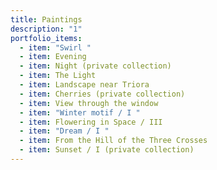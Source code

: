 ```yaml
---
title: Paintings
description: "1"
portfolio_items:
  - item: "Swirl "
  - item: Evening
  - item: Night (private collection)
  - item: The Light
  - item: Landscape near Triora
  - item: Cherries (private collection)
  - item: View through the window
  - item: "Winter motif / I "
  - item: Flowering in Space / III
  - item: "Dream / I "
  - item: From the Hill of the Three Crosses
  - item: Sunset / I (private collection)
---
```

